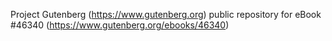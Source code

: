 Project Gutenberg (https://www.gutenberg.org) public repository for eBook #46340 (https://www.gutenberg.org/ebooks/46340)
